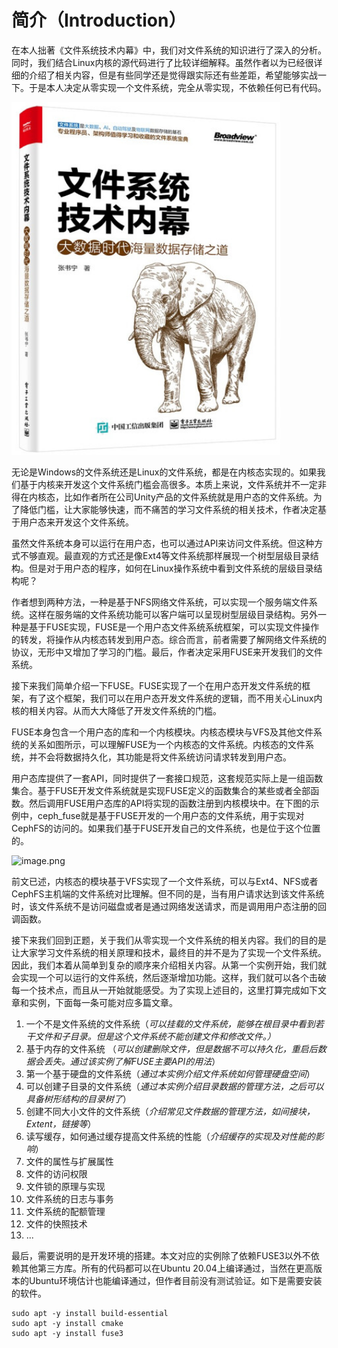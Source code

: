 # 简介（Introduction）

在本人拙著《文件系统技术内幕》中，我们对文件系统的知识进行了深入的分析。同时，我们结合Linux内核的源代码进行了比较详细解释。虽然作者以为已经很详细的介绍了相关内容，但是有些同学还是觉得跟实际还有些差距，希望能够实战一下。于是本人决定从零实现一个文件系统，完全从零实现，不依赖任何已有代码。

![1709619250833](image/README/1709619250833.png) 

无论是Windows的文件系统还是Linux的文件系统，都是在内核态实现的。如果我们基于内核来开发这个文件系统门槛会高很多。本质上来说，文件系统并不一定非得在内核态，比如作者所在公司Unity产品的文件系统就是用户态的文件系统。为了降低门槛，让大家能够快速，而不痛苦的学习文件系统的相关技术，作者决定基于用户态来开发这个文件系统。

虽然文件系统本身可以运行在用户态，也可以通过API来访问文件系统。但这种方式不够直观。最直观的方式还是像Ext4等文件系统那样展现一个树型层级目录结构。但是对于用户态的程序，如何在Linux操作系统中看到文件系统的层级目录结构呢？

作者想到两种方法，一种是基于NFS网络文件系统，可以实现一个服务端文件系统。这样在服务端的文件系统功能可以客户端可以呈现树型层级目录结构。另外一种是基于FUSE实现，FUSE是一个用户态文件系统系统框架，可以实现文件操作的转发，将操作从内核态转发到用户态。综合而言，前者需要了解网络文件系统的协议，无形中又增加了学习的门槛。最后，作者决定采用FUSE来开发我们的文件系统。

接下来我们简单介绍一下FUSE。FUSE实现了一个在用户态开发文件系统的框架，有了这个框架，我们可以在用户态开发文件系统的逻辑，而不用关心Linux内核的相关内容。从而大大降低了开发文件系统的门槛。

FUSE本身包含一个用户态的库和一个内核模块。内核态模块与VFS及其他文件系统的关系如图所示，可以理解FUSE为一个内核态的文件系统。内核态的文件系统，并不会将数据持久化，其功能是将文件系统访问请求转发到用户态。

用户态库提供了一套API，同时提供了一套接口规范，这套规范实际上是一组函数集合。基于FUSE开发文件系统就是实现FUSE定义的函数集合的某些或者全部函数。然后调用FUSE用户态库的API将实现的函数注册到内核模块中。在下图的示例中，ceph_fuse就是基于FUSE开发的一个用户态的文件系统，用于实现对CephFS的访问的。如果我们基于FUSE开发自己的文件系统，也是位于这个位置的。

![image.png](https://upload-images.jianshu.io/upload_images/11058170-160bae4f448ce1ff.png?imageMogr2/auto-orient/strip%7CimageView2/2/w/1240)

前文已述，内核态的模块基于VFS实现了一个文件系统，可以与Ext4、NFS或者CephFS主机端的文件系统对比理解。但不同的是，当有用户请求达到该文件系统时，该文件系统不是访问磁盘或者是通过网络发送请求，而是调用用户态注册的回调函数。

接下来我们回到正题，关于我们从零实现一个文件系统的相关内容。我们的目的是让大家学习文件系统的相关原理和技术，最终目的并不是为了实现一个文件系统。因此，我们本着从简单到复杂的顺序来介绍相关内容。从第一个实例开始，我们就会实现一个可以运行的文件系统，然后逐渐增加功能。这样，我们就可以各个击破每一个技术点，而且从一开始就能感受。为了实现上述目的，这里打算完成如下文章和实例，下面每一条可能对应多篇文章。

1. 一个不是文件系统的文件系统（*可以挂载的文件系统，能够在根目录中看到若干文件和子目录。但是这个文件系统不能创建文件和修改文件。）*
2. 基于内存的文件系统  （*可以创建删除文件，但是数据不可以持久化，重启后数据会丢失。通过该实例了解FUSE主要API的用法*）
3. 第一个基于硬盘的文件系统（*通过本实例介绍文件系统如何管理硬盘空间*）
4. 可以创建子目录的文件系统（*通过本实例介绍目录数据的管理方法，之后可以具备树形结构的目录树了*）
5. 创建不同大小文件的文件系统（*介绍常见文件数据的管理方法，如间接块，Extent，链接等*）
6. 读写缓存，如何通过缓存提高文件系统的性能（*介绍缓存的实现及对性能的影响*）
7. 文件的属性与扩展属性
8. 文件的访问权限
9. 文件锁的原理与实现
10. 文件系统的日志与事务
11. 文件系统的配额管理
12. 文件的快照技术
13. ...

最后，需要说明的是开发环境的搭建。本文对应的实例除了依赖FUSE3以外不依赖其他第三方库。所有的代码都可以在Ubuntu 20.04上编译通过，当然在更高版本的Ubuntu环境估计也能编译通过，但作者目前没有测试验证。如下是需要安装的软件。

```
sudo apt -y install build-essential
sudo apt -y install cmake
sudo apt -y install fuse3
```
